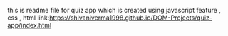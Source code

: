 this is readme file for quiz app which is created using javascript feature , css , html 
link:https://shivaniverma1998.github.io/DOM-Projects/quiz-app/index.html
